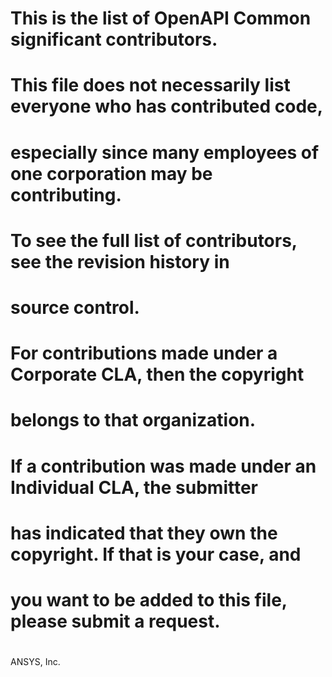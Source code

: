 # This is the list of OpenAPI Common significant contributors.
#
# This file does not necessarily list everyone who has contributed code,
# especially since many employees of one corporation may be contributing.
# To see the full list of contributors, see the revision history in
# source control.
#
# For contributions made under a Corporate CLA, then the copyright
# belongs to that organization.
#
# If a contribution was made under an Individual CLA, the submitter
# has indicated that they own the copyright. If that is your case, and
# you want to be added to this file, please submit a request.
#
#
ANSYS, Inc.
